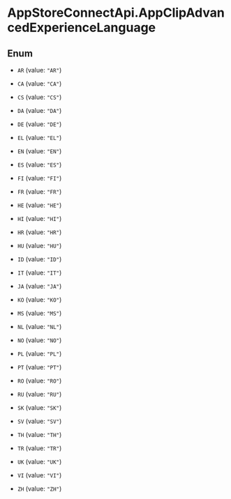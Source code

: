# AppStoreConnectApi.AppClipAdvancedExperienceLanguage

## Enum


* `AR` (value: `"AR"`)

* `CA` (value: `"CA"`)

* `CS` (value: `"CS"`)

* `DA` (value: `"DA"`)

* `DE` (value: `"DE"`)

* `EL` (value: `"EL"`)

* `EN` (value: `"EN"`)

* `ES` (value: `"ES"`)

* `FI` (value: `"FI"`)

* `FR` (value: `"FR"`)

* `HE` (value: `"HE"`)

* `HI` (value: `"HI"`)

* `HR` (value: `"HR"`)

* `HU` (value: `"HU"`)

* `ID` (value: `"ID"`)

* `IT` (value: `"IT"`)

* `JA` (value: `"JA"`)

* `KO` (value: `"KO"`)

* `MS` (value: `"MS"`)

* `NL` (value: `"NL"`)

* `NO` (value: `"NO"`)

* `PL` (value: `"PL"`)

* `PT` (value: `"PT"`)

* `RO` (value: `"RO"`)

* `RU` (value: `"RU"`)

* `SK` (value: `"SK"`)

* `SV` (value: `"SV"`)

* `TH` (value: `"TH"`)

* `TR` (value: `"TR"`)

* `UK` (value: `"UK"`)

* `VI` (value: `"VI"`)

* `ZH` (value: `"ZH"`)


